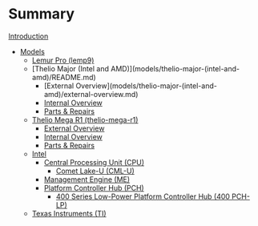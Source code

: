 # Summary

[Introduction](README.md)
- [Models](models/README.md)
    - [Lemur Pro (lemp9)](models/lemp9/README.md)
    - [Thelio Major (Intel and AMD)](models/thelio-major-(intel-and-amd\)/README.md)
        - [External Overview](models/thelio-major-(intel-and-amd\)/external-overview.md)
        - [Internal Overview](models/thelio-major-(intel-and-amd)/internal-overview.md)
        - [Parts & Repairs](models/thelio-major-(intel-and-amd)/repairs.md)
    - [Thelio Mega R1 (thelio-mega-r1)](models/thelio-mega-r1/README.md)
        - [External Overview](models/thelio-mega-r1/external-overview.md)
        - [Internal Overview](models/thelio-mega-r1/internal-overview.md)
        - [Parts & Repairs](models/thelio-mega-r1/repairs.md)
    - [Intel](components/intel/README.md)
        - [Central Processing Unit (CPU)](components/intel/cpu/README.md)
            - [Comet Lake-U (CML-U)](components/intel/cpu/cml-u/README.md)
        - [Management Engine (ME)](components/intel/me/README.md)
        - [Platform Controller Hub (PCH)](components/intel/pch/README.md)
            - [400 Series Low-Power Platform Controller Hub (400 PCH-LP)](components/intel/pch/400-lp/README.md)
    - [Texas Instruments (TI)](components/ti/README.md)
